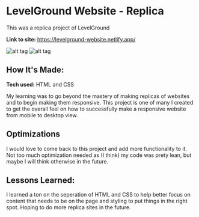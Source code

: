 # LevelGround Website - Replica

This was a replica project of LevelGround

**Link to site:** https://levelground-website.netlify.app/

![alt tag](https://i.imgur.com/o1j2s3m.png)
![alt tag](https://i.imgur.com/WSQL6pr.png)

## How It's Made:

**Tech used:** HTML and CSS

My learning was to go beyond the mastery of making replicas of websites and to begin making them responsive. This project is one of many I created to get the overall feel on how to successfully make a responsive website from mobile to desktop view. 

## Optimizations

I would love to come back to this project and add more functionality to it. Not too much optimization needed as (I think) my code was prety lean, but maybe I will think otherwise in the future. 

## Lessons Learned:

I learned a ton on the seperation of HTML and CSS to help better focus on content that needs to be on the page and styling to put things in the right spot. Hoping to do more replica sites in the future. 
